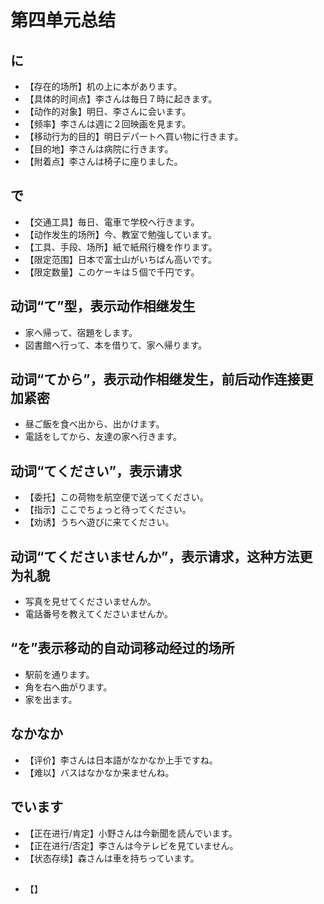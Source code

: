 # 第四单元总结

## に

- 【存在的场所】机の上に本があります。
- 【具体的时间点】李さんは毎日７時に起きます。
- 【动作的对象】明日、李さんに会います。
- 【频率】李さんは週に２回映画を見ます。
- 【移动行为的目的】明日デパートへ買い物に行きます。
- 【目的地】李さんは病院に行きます。
- 【附着点】李さんは椅子に座りました。

## で

- 【交通工具】毎日、電車で学校へ行きます。
- 【动作发生的场所】今、教室で勉強しています。
- 【工具、手段、场所】紙で紙飛行機を作ります。
- 【限定范围】日本で富士山がいちばん高いです。
- 【限定数量】このケーキは５個で千円です。

## 动词“て”型，表示动作相继发生

- 家へ帰って、宿題をします。
- 図書館へ行って、本を借りて、家へ帰ります。

## 动词“てから”，表示动作相继发生，前后动作连接更加紧密

- 昼ご飯を食べ出から、出かけます。
- 電話をしてから、友達の家へ行きます。

## 动词“てください”，表示请求

- 【委托】この荷物を航空便で送ってください。
- 【指示】ここでちょっと待ってください。
- 【劝诱】うちへ遊びに来てください。

## 动词“てくださいませんか”，表示请求，这种方法更为礼貌

- 写真を見せてくださいませんか。
- 電話番号を教えてくださいませんか。

## “を”表示移动的自动词移动经过的场所

- 駅前を通ります。
- 角を右へ曲がります。
- 家を出ます。

## なかなか

- 【评价】李さんは日本語がなかなか上手ですね。
- 【难以】バスはなかなか来ませんね。

## でいます

- 【正在进行/肯定】小野さんは今新聞を読んでいます。
- 【正在进行/否定】李さんは今テレビを見ていません。
- 【状态存续】森さんは車を持ちっています。

##

- 【】
